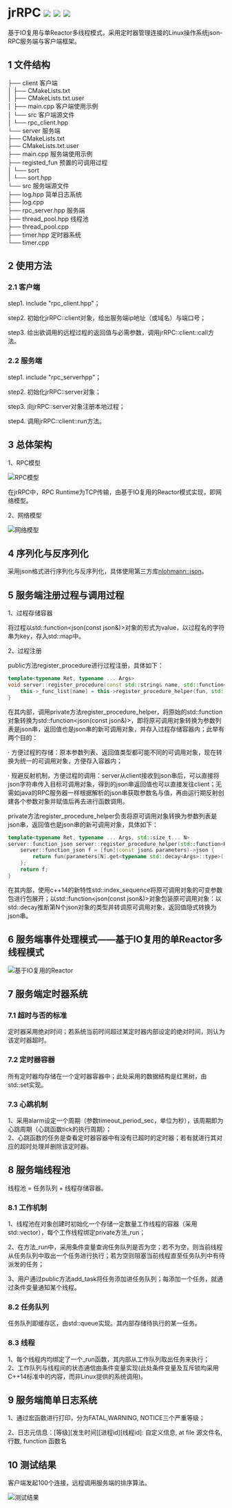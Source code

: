 # jrRPC ![](https://img.shields.io/badge/license-MIT-blue) ![](https://img.shields.io/badge/C%2B%2B-14-green) ![](https://img.shields.io/badge/os-Linux-yellowgreen)
基于IO复用与单Reactor多线程模式，采用定时器管理连接的Linux操作系统json-RPC服务端与客户端框架。

## 1 文件结构
├── client	客户端    
│   ├── CMakeLists.txt   
│   ├── CMakeLists.txt.user   
│   ├── main.cpp	客户端使用示例   
│   └── src	客户端源文件   
│       └── rpc_client.hpp	  
└── server	服务端  
    ├── CMakeLists.txt   
    ├── CMakeLists.txt.user  
    ├── main.cpp	服务端使用示例   
    ├── registed_fun	预置的可调用过程   
    │   └── sort  
    │       └── sort.hpp  
    └── src	服务端源文件  
        ├── log.hpp	简单日志系统  
        ├── log.cpp  
        ├── rpc_server.hpp	服务端  
        ├── thread_pool.hpp	线程池  
        ├── thread_pool.cpp  
        ├── timer.hpp	定时器系统  
        └── timer.cpp    

## 2 使用方法
### 2.1 客户端

step1. include "rpc_client.hpp"；                        

step2. 初始化jrRPC::client对象，给出服务端ip地址（或域名）与端口号；      

step3. 给出欲调用的远程过程的返回值与必需参数，调用jrRPC::client::call方法。   

### 2.2 服务端

step1. include "rpc_serverhpp"；      

step2. 初始化jrRPC::server对象；      

step3. 向jrRPC::server对象注册本地过程；      

step4. 调用jrRPC::client::run方法。     

## 3 总体架构
1、RPC模型  

![RPC模型](pic/rpc.png)

在jrRPC中，RPC Runtime为TCP传输，由基于IO复用的Reactor模式实现，即网络模型。   

2、网络模型

![网络模型](pic/struct.png)

## 4 序列化与反序列化

采用json格式进行序列化与反序列化，具体使用第三方库[nlohmann::json](https://github.com/nlohmann/json)。

## 5 服务端注册过程与调用过程

1、过程存储容器  

将过程以std::function<json(const json&)>对象的形式为value，以过程名的字符串为key，存入std::map中。    

2、过程注册  

public方法register_procedure进行过程注册，具体如下：  

```c++
template<typename Ret, typename ... Args>
void server::register_procedure(const std::string& name, std::function<Ret(Args...)> fun) {
    this->_func_list[name] = this->register_procedure_helper(fun, std::index_sequence_for<Args...>{});
}
```

在其内部，调用private方法register_procedure_helper，将原始的std::function对象转换为std::function<json(const json&)>，即将原可调用对象转换为参数列表是json串，返回值也是json串的新可调用对象，并存入过程存储容器内；此举有两个目的：    

· 方便过程的存储：原本参数列表、返回值类型都可能不同的可调用对象，现在转换为统一的可调用对象，方便存入容器内；   

· 规避反射机制，方便过程的调用：server从client接收到json串后，可以直接将json字符串传入目标可调用对象，得到的json串返回值也可以直接发往client；无需如java的RPC服务器一样根据解析的json串获取参数名与值，再由运行期反射创建各个参数对象并赋值后再去进行函数调用。    

private方法register_procedure_helper负责将原可调用对象转换为参数列表是json串，返回值也是json串的新可调用对象，具体如下：       

```c++
template<typename Ret, typename ... Args, std::size_t... N>
server::function_json server::register_procedure_helper(std::function<Ret(Args...)> fun, std::index_sequence<N...>) {
    server::function_json f = [fun](const json& parameters)->json {
        return fun(parameters[N].get<typename std::decay<Args>::type>()...);
    };
    return f;
}
```

在其内部，使用c++14的新特性std::index_sequence将原可调用对象的可变参数包进行包展开；以std::function<json(const json&)>对象包装原可调用对象：以std::decay推断第N个json对象的类型并转调原可调用对象，返回值隐式转换为json串。  

## 6 服务端事件处理模式——基于IO复用的单Reactor多线程模式

![基于IO复用的Reactor](pic/epoll.png)

## 7 服务端定时器系统
### 7.1 超时与否的标准

定时器采用绝对时间；若系统当前时间超过某定时器内部设定的绝对时间，则认为该定时器超时。

### 7.2 定时器容器

所有定时器均存储在一个定时器容器中；此处采用的数据结构是红黑树，由std::set实现。

### 7.3 心跳机制

1、采用alarm设定一个周期（参数timeout_period_sec，单位为秒），该周期即为心跳周期（心跳函数tick的执行周期）；  
2、心跳函数的任务是查看定时器容器中有没有已超时的定时器；若有就进行其对应的超时处理并删除该定时器。

## 8 服务端线程池
线程池 = 任务队列 + 线程存储容器。  

### 8.1 工作机制

1、线程池在对象创建时初始化一个存储一定数量工作线程的容器（采用std::vector），每个工作线程绑定private方法_run；    

2、在方法_run中，采用条件变量查询任务队列是否为空；若不为空，则当前线程从任务队列中取出一个任务进行执行；若为空则阻塞当前线程直至任务队列中有待派发的任务；    

3、用户通过public方法add_task将任务添加进任务队列；每添加一个任务，就通过条件变量通知某个线程。  

### 8.2 任务队列

任务队列即缓存区，由std::queue实现。其内部存储待执行的某一任务。

### 8.3 线程

1、每个线程内均绑定了一个_run函数，其内部从工作队列取出任务来执行；  
2、工作队列与线程间的状态通信由条件变量实现(此处条件变量及互斥锁均采用C++14标准中的内容，而非Linux提供的系统调用)。

## 9 服务端简单日志系统

1、通过宏函数进行打印，分为FATAL,WARNING, NOTICE三个严重等级；        

2、日志元信息：\[等级]\[发生时间]\[进程id]\[线程id]: 自定义信息, at file 源文件名, 行数, function 函数名  

## 10 测试结果

客户端发起100个连接，远程调用服务端的排序算法。  

![测试结果](pic/test.png)

